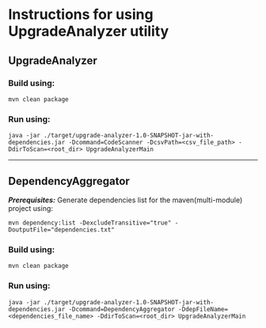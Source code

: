 # Instructions for using UpgradeAnalyzer utility

## UpgradeAnalyzer
### Build using:
`mvn clean package`
### Run using:
`java -jar ./target/upgrade-analyzer-1.0-SNAPSHOT-jar-with-dependencies.jar -Dcommand=CodeScanner -DcsvPath=<csv_file_path> -DdirToScan=<root_dir> UpgradeAnalyzerMain`

***

## DependencyAggregator
**_Prerequisites:_** Generate dependencies list for the maven(multi-module) project using:

`mvn dependency:list -DexcludeTransitive="true" -DoutputFile="dependencies.txt"`

### Build using:
`mvn clean package`

### Run using:
`java -jar ./target/upgrade-analyzer-1.0-SNAPSHOT-jar-with-dependencies.jar -Dcommand=DependencyAggregator -DdepFileName=<dependencies_file_name> -DdirToScan=<root_dir> UpgradeAnalyzerMain`